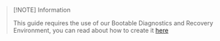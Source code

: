 > [!NOTE] Information
> 
> This guide requires the use of our Bootable Diagnostics and Recovery Environment, you can read about how to create it [here](/live-sessions/linux-live-session)